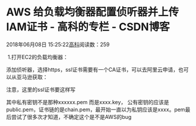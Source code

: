 
# AWS 给负载均衡器配置侦听器并上传IAM证书 - 高科的专栏 - CSDN博客

2018年06月08日 15:25:22[高科](https://me.csdn.net/pbymw8iwm)阅读数：259


﻿﻿
1.打开EC2的负载均衡器：

添加侦听器，选择https，ssl证书需要有一个CA证书，可以去阿里云申请，也可以从亚马逊获取：

注意，这里的ssl证书要这样写

其中私有密钥不是那种xxxxxx.pem 而是xxxx.key， 公有密钥的应该是public.pem，证书链的是chain.pem，最开始一直以为私钥应该是xxxx。pem最后尝试了很多次才知道，不确定这个是不是AWS的bug







